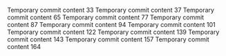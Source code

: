 Temporary commit content 33
Temporary commit content 37
Temporary commit content 65
Temporary commit content 77
Temporary commit content 87
Temporary commit content 94
Temporary commit content 101
Temporary commit content 122
Temporary commit content 139
Temporary commit content 143
Temporary commit content 157
Temporary commit content 164
